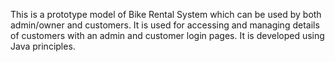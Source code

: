 This is a prototype model of Bike Rental System which can be used by both admin/owner and customers.
It is used for accessing and managing details of customers with an admin and customer login pages.
It is developed using Java principles.

